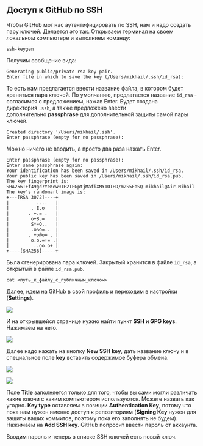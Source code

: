 ## Доступ к GitHub по SSH

Чтобы GitHub мог нас аутентифицировать по SSH, нам и надо создать пару ключей. Делается это так. Открываем терминал на своем локальном компьютере и выполняем команду:

```no-highlight
ssh-keygen
```

Получим сообщение вида:

```no-highlight
Generating public/private rsa key pair.
Enter file in which to save the key (/Users/mikhail/.ssh/id_rsa):
```

То есть нам предлагается ввести название файла, в котором будет храниться пара ключей. По умолчанию, предлагается название `id_rsa` - согласимся с предложением, нажав Enter. Будет создана директория `.ssh`, а также предложено ввести дополнительно **passphrase** для дополнительной защиты самой пары ключей.

```no-highlight
Created directory '/Users/mikhail/.ssh'.
Enter passphrase (empty for no passphrase): 
```

Можно ничего не вводить, а просто два раза нажать Enter.

```no-highlight
Enter passphrase (empty for no passphrase): 
Enter same passphrase again: 
Your identification has been saved in /Users/mikhail/.ssh/id_rsa.
Your public key has been saved in /Users/mikhail/.ssh/id_rsa.pub.
The key fingerprint is:
SHA256:+f49gd7YeKew0IE2TFGptjMafiXMY1OIHD/m2S5FaSQ mikhail@Air-Mihail
The key's randomart image is:
+---[RSA 3072]----+
|          ....   |
|        . E.o    |
|       . +.= .   |
|        o+B.=    |
|        S*=O..   |
|        .o&o=..  |
|       . +o@o= . |
|        o.o.=+= .|
|         ..oo.o+ |
+----[SHA256]-----+
```

Была сгенерирована пара ключей. Закрытый хранится в файле `id_rsa`, а открытый в файле `id_rsa.pub`.

```no-highlight
cat <путь_к_файлу_с_публичным_ключом>
```

Далее, идем на GitHub в свой профиль и переходим в настройки (**Settings**).

![](https://ucarecdn.com/49d10e3c-8981-472b-b625-59c278cc1a56/-/preview/-/enhance/88/)

И на открывшейся странице нужно найти пункт **SSH и GPG keys**. Нажимаем на него.

![](https://ucarecdn.com/717459b1-481a-41a6-8ee7-fbf7367e3bf1/-/preview/-/enhance/85/)

Далее надо нажать на кнопку **New SSH key**, дать название ключу и в специальное поле **key** вставить содержимое буфера обмена.

![](https://ucarecdn.com/f9a5c2c2-220c-458b-a4f6-66279e30e166/-/preview/-/enhance/81/)

![](https://ucarecdn.com/60d962ce-4f67-4a8f-a260-69e273278293/-/preview/-/enhance/75/)

Поле **Title** заполняется только для того, чтобы вы сами могли различать какие ключи с каким компьютером используются. Можете назвать как угодно. **Key type** оставляем в позиции **Authentication Key**, потому что пока нам нужен именно доступ к репозиториям (**Signing Key** нужен для защиты ваших коммитов, поэтому пока его заполнять не будем). Нажимаем на **Add SSH key**. GitHub попросит ввести пароль от аккаунта.

Вводим пароль и теперь в списке SSH ключей есть новый ключ.
